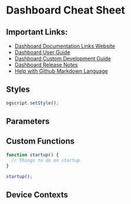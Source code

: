 # Dashboard Cheat Sheet

## Important Links:
- [Dashboard Documentation Links Website](https://www.rossvideo.com/support/product-documentation/dashboard/)
- [Dashboard User Guide](https://documentation.rossvideo.com/files/Manuals/Facility%20Control%20Systems/DashBoard/DashBoard_User_Guide_(8351DR-004).pdf)
- [Dashboard Custom Development Guide](https://documentation.rossvideo.com/files/Manuals/Production%20IT%20Systems/DashBoard/DashBoard_CustomPanel_Development_Guide_(8351DR-007).pdf)
- [Dashboard Release Notes](https://documentation.rossvideo.com/files/Release%20Notes/Production%20IT%20Systems/DashBoard/DashBoard_Release_Notes.pdf)
- [Help with Github Markdown Language](https://javascript.plainenglish.io/github-cheat-sheet-860945e17843)

## Styles
```js
ogscript.setStyle();
```

## Parameters

## Custom Functions
```js
function startup() {
  // Things to do on startup.
}

startup();
```

## Device Contexts
